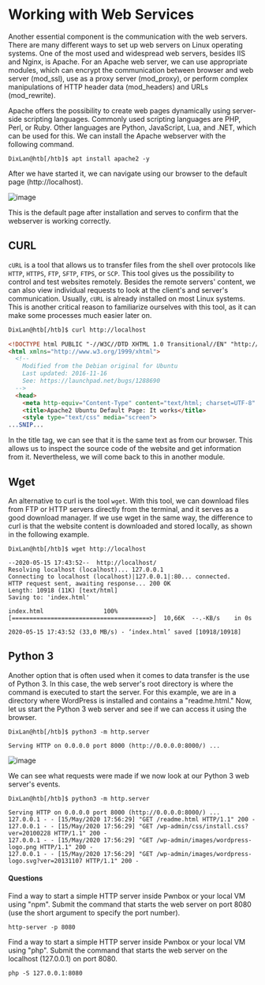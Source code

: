 # Working with Web Services

Another essential component is the communication with the web  servers. There are many different ways to set up web servers on Linux  operating systems. One of the most used and widespread web servers,  besides IIS and Nginx, is Apache. For an Apache web server, we can use  appropriate modules, which can encrypt the communication between browser and web server (mod_ssl), use as a proxy server (mod_proxy), or perform complex manipulations of HTTP header data (mod_headers) and URLs  (mod_rewrite).

Apache offers the possibility to create web pages dynamically using  server-side scripting languages. Commonly used scripting languages are  PHP, Perl, or Ruby. Other languages are Python, JavaScript, Lua, and  .NET, which can be used for this. We can install the Apache webserver  with the following command.

```shell
DixLan@htb[/htb]$ apt install apache2 -y
```

After we have started it, we can navigate using our browser to the default page (http://localhost).

![image](https://academy.hackthebox.com/storage/modules/18/apache-default.png)

This is the default page after installation and serves to confirm that the webserver is working correctly.

## CURL

`cURL` is a tool that allows us to transfer files from the shell over protocols like `HTTP`, `HTTPS`, `FTP`, `SFTP`, `FTPS`, or `SCP`. This tool gives us the possibility to control and test websites  remotely. Besides the remote servers' content, we can also view  individual requests to look at the client's and server's communication.  Usually, `cURL` is already installed on most Linux systems.  This is another critical reason to familiarize ourselves with this tool, as it can make some processes much easier later on.

```html
DixLan@htb[/htb]$ curl http://localhost

<!DOCTYPE html PUBLIC "-//W3C//DTD XHTML 1.0 Transitional//EN" "http://www.w3.org/TR/xhtml1/DTD/xhtml1-transitional.dtd">
<html xmlns="http://www.w3.org/1999/xhtml">
  <!--
    Modified from the Debian original for Ubuntu
    Last updated: 2016-11-16
    See: https://launchpad.net/bugs/1288690
  -->
  <head>
    <meta http-equiv="Content-Type" content="text/html; charset=UTF-8" />
    <title>Apache2 Ubuntu Default Page: It works</title>
    <style type="text/css" media="screen">
...SNIP...
```

In the title tag, we can see that it is the same text as from our  browser. This allows us to inspect the source code of the website and  get information from it. Nevertheless, we will come back to this in  another module.

## Wget

An alternative to curl is the tool `wget`. With this tool, we can download files from FTP or HTTP servers directly from the  terminal, and it serves as a good download manager. If we use wget in  the same way, the difference to curl is that the website content is  downloaded and stored locally, as shown in the following example.

```shell
DixLan@htb[/htb]$ wget http://localhost

--2020-05-15 17:43:52--  http://localhost/
Resolving localhost (localhost)... 127.0.0.1
Connecting to localhost (localhost)|127.0.0.1|:80... connected.
HTTP request sent, awaiting response... 200 OK
Length: 10918 (11K) [text/html]
Saving to: 'index.html'

index.html                 100%[=======================================>]  10,66K  --.-KB/s    in 0s      

2020-05-15 17:43:52 (33,0 MB/s) - ‘index.html’ saved [10918/10918]
```

## Python 3

Another option that is often used when it comes to data transfer is  the use of Python 3. In this case, the web server's root directory is  where the command is executed to start the server. For this example, we  are in a directory where WordPress is installed and contains a  "readme.html." Now, let us start the Python 3 web server and see if we  can access it using the browser.

```shell
DixLan@htb[/htb]$ python3 -m http.server

Serving HTTP on 0.0.0.0 port 8000 (http://0.0.0.0:8000/) ...
```

![image](https://academy.hackthebox.com/storage/modules/18/python3-browser.png)

We can see what requests were made if we now look at our Python 3 web server's events.

```shell
DixLan@htb[/htb]$ python3 -m http.server

Serving HTTP on 0.0.0.0 port 8000 (http://0.0.0.0:8000/) ...
127.0.0.1 - - [15/May/2020 17:56:29] "GET /readme.html HTTP/1.1" 200 -
127.0.0.1 - - [15/May/2020 17:56:29] "GET /wp-admin/css/install.css?ver=20100228 HTTP/1.1" 200 -
127.0.0.1 - - [15/May/2020 17:56:29] "GET /wp-admin/images/wordpress-logo.png HTTP/1.1" 200 -
127.0.0.1 - - [15/May/2020 17:56:29] "GET /wp-admin/images/wordpress-logo.svg?ver=20131107 HTTP/1.1" 200 -
```

#### Questions

Find a way to start a simple HTTP server inside Pwnbox or your local VM  using "npm". Submit the command that starts the web server on port 8080  (use the short argument to specify the port number).

```shell
http-server -p 8080
```

 Find a way to start a simple HTTP server inside Pwnbox or your local VM using "php". Submit the command that starts the web server on the  localhost (127.0.0.1) on port 8080.

```shell
php -S 127.0.0.1:8080
```

